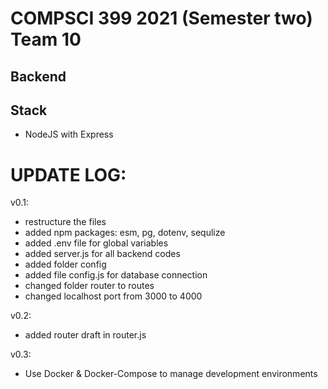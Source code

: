 # COMPSCI 399 2021 (Semester two) Team 10

## Backend

## Stack

- NodeJS with Express

# UPDATE LOG:

v0.1:
- restructure the files
- added npm packages: esm, pg, dotenv, sequlize
- added .env file for global variables
- added server.js for all backend codes
- added folder config
- added file config.js for database connection
- changed folder router to routes
- changed localhost port from 3000 to 4000

v0.2:
- added router draft in router.js

v0.3:
- Use Docker & Docker-Compose to manage development environments